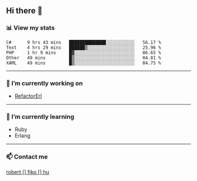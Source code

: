 ## Hi there 👋

### 📊 View my stats

<!--START_SECTION:waka-->
```text
C#      9 hrs 43 mins   ██████████████░░░░░░░░░░░   56.17 % 
Text    4 hrs 29 mins   ██████▒░░░░░░░░░░░░░░░░░░   25.96 % 
PHP     1 hr 9 mins     █▓░░░░░░░░░░░░░░░░░░░░░░░   06.65 % 
Other   49 mins         █▒░░░░░░░░░░░░░░░░░░░░░░░   04.81 % 
XAML    49 mins         █▒░░░░░░░░░░░░░░░░░░░░░░░   04.75 % 
```
<!--END_SECTION:waka-->


---

### 🔭 I’m currently working on
- [RefactorErl](https://plc.inf.elte.hu/erlang/)

---

### 🌱 I’m currently learning
- Ruby
- Erlang

---

### 📫 Contact me
[robert [] fiko [] hu](mailto:robert@fiko.hu)



<!--
**robertfiko/robertfiko** is a ✨ _special_ ✨ repository because its `README.md` (this file) appears on your GitHub profile.

Here are some ideas to get you started:

- 🔭 I’m currently working on ...
- 🌱 I’m currently learning ...
- 👯 I’m looking to collaborate on ...
- 🤔 I’m looking for help with ...
- 💬 Ask me about ...
- 📫 How to reach me: ...
- 😄 Pronouns: ...
- ⚡ Fun fact: ...
-->
